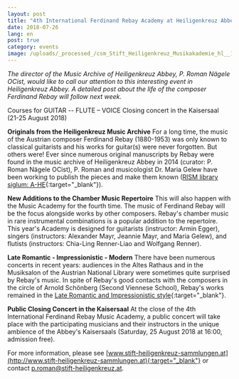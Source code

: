 ```yaml
---
layout: post
title: "4th International Ferdinand Rebay Academy at Heiligenkreuz Abbey (Austria)"
date: 2018-07-26
lang: en
post: true
category: events
image: /uploads/_processed_/csm_Stift_Heiligenkreuz_Musikakademie_hl__17_18_Rebay_Ak_4_Plakat_601a46fe6b.jpg
---
```



_The director of the Music Archive of Heiligenkreuz Abbey, P. Roman Nägele OCist, would like to call our attention to this interesting event in Heiligenkreuz Abbey. A detailed post about the life of the composer_ _Ferdinand Rebay will follow next week._

Courses for GUITAR -- FLUTE – VOICE
Closing concert in the Kaisersaal (21-25 August 2018)

**Originals from the Heiligenkreuz Music Archive**
For a long time, the music of the Austrian composer Ferdinand Rebay (1880-1953) was only known to classical guitarists and his works for guitar(s) were never forgotten. But others were! Ever since numerous original manuscripts by Rebay were found in the music archive of Heiligenkreuz Abbey in 2014 (curator: P. Roman Nägele OCist), P. Roman and musicologist Dr. Maria Gelew have been working to publish the pieces and make them known ([RISM library siglum: A-HE](https://opac.rism.info/search?View=rism&siglum=A-HE&Language=en){:target="_blank"}).

**New Additions to the Chamber Music Repertoire**
This will also happen with the Music Academy for the fourth time. The music of Ferdinand Rebay will be the focus alongside works by other composers. Rebay's chamber music in rare instrumental combinations is a popular addition to the repertoire. This year's Academy is designed for guitarists (instructor: Armin Egger), singers (instructors: Alexander Mayr, Jeannie Mayr, and Maria Gelew), and flutists (instructors: Chia-Ling Renner-Liao and Wolfgang Renner).

**Late Romantic - Impressionistic - Modern**
There have been numerous concerts in recent years: audiences in the Altes Rathaus and in the Musiksalon of the Austrian National Library were sometimes quite surprised by Rebay's music. In spite of Rebay's good contacts with the composers in the circle of Arnold Schönberg (Second Viennese School), Rebay's works remained in the [Late Romantic and Impressionistic style](http://www.stift-heiligenkreuz-sammlungen.at/musikarchiv/ferdinand-rebay/hoerbeispiele/){:target="_blank"}.

**Public Closing Concert in the Kaisersaal**
At the close of the 4th International Ferdinand Rebay Music Academy, a public concert will take place with the participating musicians and their instructors in the unique ambience of the Abbey's Kaisersaals (Saturday, 25 August 2018 at 16:00, admission free).

For more information, please see [www.stift-heiligenkreuz-sammlungen.at](http://www.stift-heiligenkreuz-sammlungen.at){:target="_blank"} or contact [p.roman@stift-heiligenkreuz.at](mailto:p.roman@stift-heiligenkreuz.at).

<script type="text/javascript">var switchTo5x=true;</script><script type="text/javascript" src="http://w.sharethis.com/button/buttons.js"></script><script type="text/javascript">stLight.options({publisher: "9b601438-1ce1-49d8-bfd7-9cff5df54c17", doNotHash: false, doNotCopy: false, hashAddressBar: false});</script>